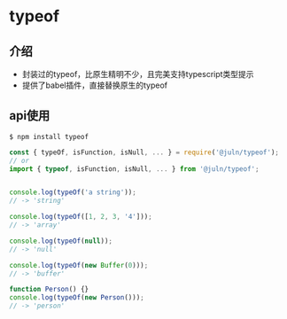 # typeof

## 介绍

- 封装过的typeof，比原生精明不少，且完美支持typescript类型提示
- 提供了babel插件，直接替换原生的typeof

## api使用

`$ npm install typeof`

```javascript
const { typeOf, isFunction, isNull, ... } = require('@juln/typeof');
// or
import { typeof, isFunction, isNull, ... } from '@juln/typeof';
```

```javascript

console.log(typeOf('a string'));
// -> 'string'

console.log(typeOf([1, 2, 3, '4']));
// -> 'array'

console.log(typeOf(null));
// -> 'null'

console.log(typeOf(new Buffer(0)));
// -> 'buffer'

function Person() {}
console.log(typeOf(new Person()));
// -> 'person'
```
